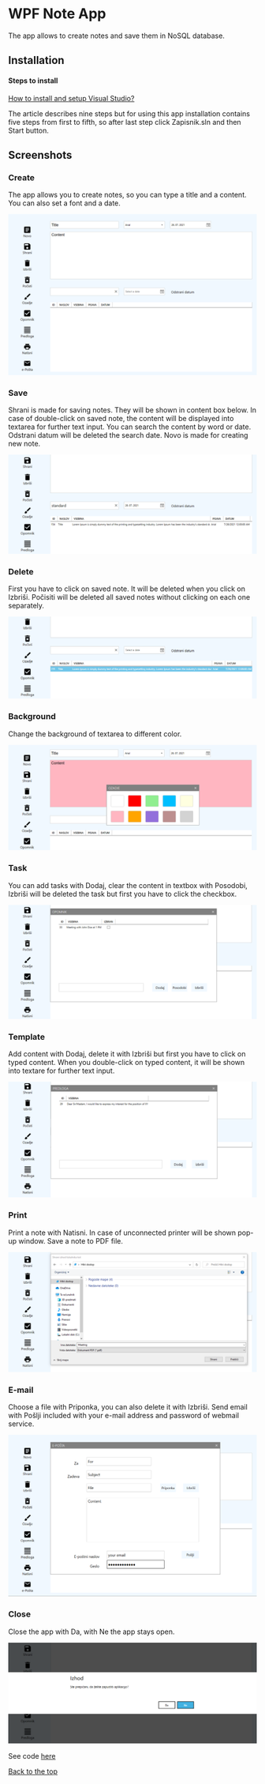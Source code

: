 # WPF Note App

The app allows to create notes and save them in NoSQL database.

## Installation

#### Steps to install

<a href="https://www.geeksforgeeks.org/how-to-install-and-setup-visual-studio-for-c-sharp/">How to install and setup Visual Studio?</a>

The article describes nine steps but for using this app installation contains five steps from first to fifth, so after last step click Zapisnik.sln and then Start button.

## Screenshots

### Create

The app allows you to create notes, so you can type a title and a content. You can also set a font and a date.

![](screenshots/create.png)

### Save

Shrani is made for saving notes. They will be shown in content box below. In case of double-click on saved note, the content will be displayed into textarea for 
further text input. You can search the content by word or date. Odstrani datum will be deleted the search date. Novo is made for creating new note.

![](screenshots/save.png)

### Delete

First you have to click on saved note. It will be deleted when you click on Izbriši. Počisiti will be deleted all saved notes without  clicking on each one separately.

![](screenshots/delete.png)

### Background

Change the background of textarea to different color.

![](screenshots/background.png)

### Task

You can add tasks with Dodaj, clear the content in textbox with Posodobi, Izbriši will be deleted the task but first you have to click the checkbox.

![](screenshots/task.png)

### Template

Add content with Dodaj, delete it with Izbriši but first you have to click on typed content. When you double-click on typed content, it will 
be shown into textare for further text input.

![](screenshots/template.png)

### Print

Print a note with Natisni. In case of unconnected printer will be shown pop-up window. Save a note to PDF file.

![](screenshots/print.png)

### E-mail

Choose a file with Priponka, you can also delete it with Izbriši. 
Send email with Pošlji included with your e-mail address and password of webmail service.

![](screenshots/email.png)

### Close

Close the app with Da, with Ne the app stays open.

![](screenshots/close.png)

See code <a href="https://github.com/veronikagregorec/note-app/tree/main/Zapisnik" target="_blank">here</a>

[Back to the top](#wpf-note-app)
